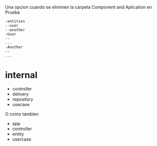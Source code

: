 Una opcion cuando se eliminen la carpeta Component and Aplication en Prueba
```
-entities
--user
--another
-User
--
...
-Another
--
...
```
# internal
- controller
- delivery
- repository
- usecase

O como tambien 
- app
- controller
- entity
- usercase
